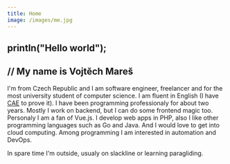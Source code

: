 ```yaml
---
title: Home
image: /images/me.jpg
---
```

## println("Hello world");

## // My name is Vojtěch Mareš

I'm from Czech Republic and I am software engineer, freelancer and for the most university student of computer science. I am fluent in English (I have [CAE](https://www.cambridgeenglish.org/exams-and-tests/advanced/) to prove it). I have been programming professionaly for about two years. Mostly I work on backend, but I can do some frontend magic too. Personaly I am a fan of Vue.js. I develop web apps in PHP, also I like other programming languages such as Go and Java. And I would love to get into cloud computing. Among programming I am interested in automation and DevOps.

In spare time I'm outside, usualy on slackline or learning paragliding.